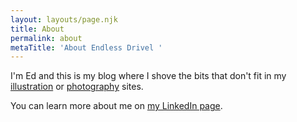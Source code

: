 ```yaml
---
layout: layouts/page.njk
title: About
permalink: about
metaTitle: 'About Endless Drivel '
---
```

I'm Ed and this is my blog where I shove the bits that don't fit in my [illustration](https://edclews.com) or [photography](https://www.edclewsphoto.co.uk) sites.

You can learn more about me on [my LinkedIn page](https://www.linkedin.com/in/ed-clews/).
